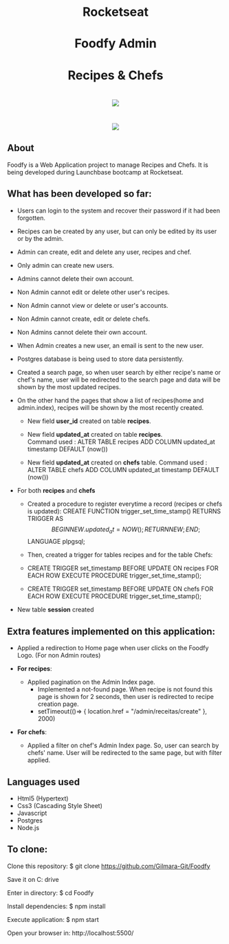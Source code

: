 
<h1 align="center">Rocketseat</h1>

<h1 align="center"><b>Foodfy Admin</b></h1>
<h1 align="center"><b>Recipes & Chefs</b></h1>

<h1 align="center">
    <img src="https://ik.imagekit.io/cnbmdh4b9w/ezgif.com-gif-maker__5__ratIA-q48.gif">
</h1>
<h1 align="center">
    <img src="https://ik.imagekit.io/cnbmdh4b9w/ezgif.com-gif-maker__6__BBc20Li-7s.gif">
</h1>

## About
Foodfy is a Web Application project to manage Recipes and Chefs. It is being developed during Launchbase bootcamp at Rocketseat.

## What has been developed so far:
- Users can login to the system and recover their password if it had been forgotten.
- Recipes can be created by any user, but can only be edited by its user or by the admin.
- Admin can create, edit and delete any user, recipes and chef.
- Only admin can create new users.
- Admins cannot delete their own account. 
- Non Admin cannot edit or delete other user's recipes.
- Non Admin cannot view or delete or user's accounts.
- Non Admin cannot create, edit or delete chefs.
- Non Admins cannot delete their own account.
- When Admin creates a new user, an email is sent to the new user.
- Postgres database is being used to store data persistently.
- Created a search page, so when user search by either recipe's name or chef's name, user will be redirected to the search page and data will be shown by the most updated recipes. 
- On the other hand the pages that show a list of recipes(home and admin.index), recipes will be shown by the most recently created. 

    - New field **user_id** created on table **recipes**.

    - New field **updated_at** created on table **recipes**.  
Command used : ALTER TABLE recipes ADD COLUMN updated_at timestamp DEFAULT (now()) 

    - New field **updated_at** created on **chefs** table. 
Command used : ALTER TABLE chefs ADD COLUMN updated_at timestamp DEFAULT (now())

- For both **recipes** and **chefs** 
    - Created a procedure to register everytime a record (recipes or chefs is updated):
CREATE FUNCTION  trigger_set_time_stamp()
RETURNS TRIGGER AS
$$
BEGIN
NEW.updated_at = NOW();
RETURN NEW;
END;
$$ LANGUAGE plpgsql;

    - Then, created a trigger for tables recipes and for the table Chefs: 
    -   CREATE TRIGGER set_timestamp
BEFORE UPDATE ON recipes
FOR EACH ROW
EXECUTE PROCEDURE trigger_set_time_stamp();
    - CREATE TRIGGER set_timestamp
BEFORE UPDATE ON chefs
FOR EACH ROW
EXECUTE PROCEDURE trigger_set_time_stamp();

 - New table **session** created

## Extra features implemented on this application:
- Applied a redirection to Home page when user clicks on the Foodfy Logo. (For non Admin routes)
- **For recipes**: 
    - Applied pagination on the Admin Index page.
        - Implemented a not-found page. When recipe is not found this page is shown for 2 seconds, then user is redirected to recipe creation page.
        - setTimeout(()=> { location.href = "/admin/receitas/create" }, 2000)

- **For chefs**:
    - Applied a filter on chef's Admin Index page. So, user can search by chefs' name. User will be redirected to the same page, but with filter applied. 

## Languages used
- Html5 (Hypertext)
- Css3 (Cascading Style Sheet)
- Javascript
- Postgres
- Node.js


## To clone: 
Clone this repository: $ git clone https://github.com/Gilmara-Git/Foodfy

Save it on C: drive

Enter in directory: $ cd Foodfy

Install dependencies: $ npm install

Execute application: $ npm start

Open your browser in: http://localhost:5500/

